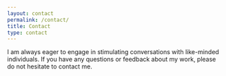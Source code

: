 ```yaml
---
layout: contact
permalink: /contact/
title: Contact
type: contact
---
```

I am always eager to engage in stimulating conversations with like-minded individuals. If you have any questions or feedback about my work, please do not hesitate to contact me.

<p></p>